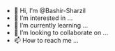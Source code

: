- 👋 Hi, I’m @Bashir-Sharzil
- 👀 I’m interested in ...
- 🌱 I’m currently learning ...
- 💞️ I’m looking to collaborate on ...
- 📫 How to reach me ...

<!---
Bashir-Sharzil/Bashir-Sharzil is a ✨ special ✨ repository because its `README.md` (this file) appears on your GitHub profile.
You can click the Preview link to take a look at your changes.
--->
